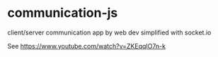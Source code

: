# communication-js
client/server communication app by web dev simplified with socket.io

See https://www.youtube.com/watch?v=ZKEqqIO7n-k

